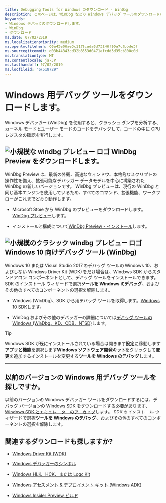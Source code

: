 ```yaml
---
title: Debugging Tools for Windows のダウンロード - WinDbg
description: このページは、WinDbg などの Windows デバッグ ツールのダウンロードを提供します。
keywords:
- Windows デバッグのダウンロードします。
- WinDbg
- ダウンロード
ms.date: 07/02/2019
ms.localizationpriority: medium
ms.openlocfilehash: 68a45e06ae3c1179cada8d73246f90a7c7bbde3f
ms.sourcegitcommit: d03b44343cd32b3653d0471afcdd3d35cb800c0d
ms.translationtype: MT
ms.contentlocale: ja-JP
ms.lasthandoff: 07/02/2019
ms.locfileid: "67518729"
---
```

# <a name="download-debugging-tools-for-windows"></a>Windows 用デバッグ ツールをダウンロードします。

Windows デバッガー (WinDbg) を使用すると、クラッシュ ダンプを分析する、カーネル モードとユーザー モードのコードをデバッグして、コードの中に CPU レジスタの確認を実行します。

## <a name="small-windbg-preview-logoimageswindbgx-preview-logopng-download-windbg-preview"></a>![小規模な windbg プレビュー ロゴ](images/windbgx-preview-logo.png) WinDbg Preview をダウンロードします。

WinDbg Preview は、最新の外観、高速なウィンドウ、本格的なスクリプトの操作性を備え、拡張可能なデバッガー データモデルを中心に構築された WinDbg の新しいバージョンです。 WinDbg プレビューは、現行の WinDbg と同じ基本エンジンを使用しているため、すべてのコマンド、拡張機能、ワークフローがこれまでどおり動作します。

 - Microsoft Store から WinDbg のプレビューをダウンロードします。[WinDbg プレビュー](https://www.microsoft.com/store/p/windbg/9pgjgd53tn86)します。

 - インストールと構成について[WinDbg Preview - インストール](https://docs.microsoft.com/windows-hardware/drivers/debugger/windbg-install-preview)します。

## <a name="small-classic-windbg-preview-logoimageswindbg-classic-logopng-debugging-tools-for-windows-10-windbg"></a>![小規模のクラシック windbg プレビュー ロゴ](images/windbg-classic-logo.png) Windows 10 向けデバッグ ツール (WinDbg)

Windows 10 または Visual Studio 2017 のデバッグ ツールの Windows 10、およびしない Windows Driver Kit (WDK) をだけ場合は、Windows SDK からスタンドアロン コンポーネントとして、デバッグ ツールをインストールできます。 SDK のインストール ウィザードで選択**ツールを Windows のデバッグ**、およびその他のすべてのコンポーネントの選択を解除します。

 - Windows (WinDbg)、SDK から用デバッグ ツールを取得します。[Windows 10 SDK](https://developer.microsoft.com/windows/downloads/windows-10-sdk)します。

 - WinDbg およびその他のデバッガーの詳細については[デバッグ ツールの Windows (WinDbg、KD、CDB、NTSD)](https://docs.microsoft.com/windows-hardware/drivers/debugger/)します。

> [!TIP]
> Windows SDK が既にインストールされている場合は開きます**設定**に移動します**アプリと機能**を選択します**Windows ソフトウェア開発キット**をクリックして**変更**を追加するインストールを変更する**ツールを Windows のデバッグ**します。

-------------------

## <a name="looking-for-the-debugging-tools-for-earlier-version-of-windows"></a>以前のバージョンの Windows 用デバッグ ツールを探しですか。

以前のバージョンの Windows デバッガー ツールをダウンロードするには、デバッグ バージョンの Windows SDK をダウンロードする必要があります、 [Windows SDK とエミュレーターのアーカイブ](https://developer.microsoft.com/windows/downloads/sdk-archive)します。 SDK のインストール ウィザードで選択**ツールを Windows のデバッグ**、およびその他のすべてのコンポーネントの選択を解除します。

## <a name="looking-for-related-downloads"></a>関連するダウンロードも探しますか?

 - [Windows Driver Kit (WDK)](https://docs.microsoft.com/windows-hardware/drivers/download-the-wdk)

 - [Windows デバッガーのシンボル](debugger-download-symbols.md)  

 - [Windows HLK、HCK、または Logo Kit](https://docs.microsoft.com/windows-hardware/test/hlk/windows-hardware-lab-kit)

 - [Windows アセスメント & デプロイメント キット (Windows ADK)](https://docs.microsoft.com/windows-hardware/get-started/adk-install)

 - [Windows Insider Preview ビルド](https://insider.windows.com/)

